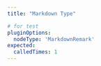 ```yaml
---
title: "Markdown Type"

# for test
pluginOptions:
  nodeType: 'MarkdownRemark'
expected:
  calledTimes: 1
---
```

